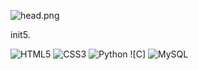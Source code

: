 ![head.png](https://media.giphy.com/media/fnHxKEjgaW6Xe/giphy.gif)
<head>
  
  <link href="style.css" rel="StyleSheet">
  
</head>

<body>
            <div class="div">
                    <div class="main">
                        <p>init5.</p>
                    </div>
            </div>
  
![HTML5](https://img.shields.io/badge/-HTML5-%23E44D27?style=flat-square&logo=html5&logoColor=ffffff)
![CSS3](https://img.shields.io/badge/-CSS3-%231572B6?style=flat-square&logo=css3)
![Python](https://img.shields.io/badge/-Python-black?style=flat-square&logo=Python)
![C]
![MySQL](https://img.shields.io/badge/-MySQL-black?style=flat-square&logo=mysql)

</body>
